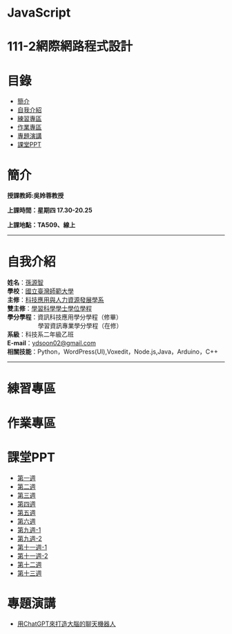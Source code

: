 # JavaScript
# 111-2網際網路程式設計
# 目錄
+ [簡介](https://github.com/yuancc12/JavaScript/blob/main/README.md#%E7%B0%A1%E4%BB%8B)
+ [自我介紹](https://github.com/yuancc12/JavaScript/blob/main/README.md#%E8%87%AA%E6%88%91%E4%BB%8B%E7%B4%B9)
+ [練習專區](https://github.com/yuancc12/JavaScript/blob/main/README.md#%E7%B7%B4%E7%BF%92%E5%B0%88%E5%8D%80)
+ [作業專區](https://github.com/yuancc12/JavaScript/blob/main/README.md#%E4%BD%9C%E6%A5%AD%E5%B0%88%E5%8D%80)
+ [專題演講](https://github.com/yuancc12/JavaScript/blob/main/README.md#%E5%B0%88%E9%A1%8C%E6%BC%94%E8%AC%9B)
+ [課堂PPT](https://github.com/yuancc12/JavaScript/blob/main/README.md#%E8%AA%B2%E5%A0%82ppt)

# 簡介
**授課教師:吳姈蓉教授**

**上課時間：星期四 17.30-20.25**

**上課地點：TA509、線上**
***
# 自我介紹
**姓名**：[孫源智](https://yuancc12.github.io/web/mypages/)\
**學校**：[國立臺灣師範大學](https://www.ntnu.edu.tw/)\
**主修**：[科技應用與人力資源發展學系](https://www.tahrd.ntnu.edu.tw/)\
**雙主修**：[學習科學學士學位學程](https://www.upls.ntnu.edu.tw/)\
**學分學程**：資訊科技應用學分學程（修畢）\
&nbsp;&nbsp;&nbsp;&nbsp;&nbsp;&nbsp;&nbsp;&nbsp;&nbsp;&nbsp;&nbsp;&nbsp;&nbsp;&nbsp;&nbsp;&nbsp; &nbsp;學習資訊專業學分學程（在修）\
**系級**：科技系二年級乙班\
**E-mail**：ydsoon02@gmail.com\
**相關技能**：Python，WordPress(UI),Voxedit，Node.js,Java，Arduino，C++
***
# 練習專區
# 作業專區
# 課堂PPT
+ [第一週](https://drive.google.com/file/d/1AcQb6B5haIx9KFqYj95gn1oaYbcbcIop/view)
+ [第二週](https://drive.google.com/file/d/1SpT2jlj6x0iEFZPaeY2S0OD9iEF34ON6/view)
+ [第三週](https://drive.google.com/file/d/1VE9A_zQmDiM29numNkj7Z_24O_7lYlc5/view)
+ [第四週](https://drive.google.com/file/d/1Nc5jfRxi-e1DWS1zIDjgc6kQgevKOufk/view)
+ [第五週](https://drive.google.com/file/d/1eM8UrlntVWu5Ne8DKvaNCRX8noy8C9Fg/view)
+ [第六週](https://drive.google.com/drive/folders/1ofyqEJJ-7r7qKxVl-gsWckpb4z5vVyZ2)
+ [第九週-1](https://docs.google.com/presentation/d/1fPw0uZqjnYeh7YIxwmUZBC4n64n2IJ2R/edit?usp=share_link&ouid=104859686814942849803&rtpof=true&sd=true)
+ [第九週-2](https://docs.google.com/presentation/d/13nkRNCL-lSWjZUqaV3ey-rAma9drDyAw/edit?usp=share_link&ouid=104859686814942849803&rtpof=true&sd=true)
+ [第十一週-1](https://docs.google.com/presentation/d/12LcxOzlWZnnFlxVpfcYdo8uwJpjkDHZt/edit?usp=share_link&ouid=104859686814942849803&rtpof=true&sd=true)
+ [第十一週-2](https://docs.google.com/presentation/d/1F45CZQw3dErYw_5gv3UFqwV5lnt5ngIH/edit?usp=share_link&ouid=104859686814942849803&rtpof=true&sd=true)
+ [第十二週](https://docs.google.com/presentation/d/1LQ89VwrkuCUzQ_9hXqyJxXUVn9iwcUiL/edit#slide=id.p1)
+ [第十三週](https://moodle3.ntnu.edu.tw/pluginfile.php/1029293/mod_resource/content/1/Webduino_update.pdf)
# 專題演講
+ [用ChatGPT來打造大腦的聊天機器人](https://docs.google.com/presentation/d/1RPQ2s77Z4AcE3mKg6_cGm3IuaitjpeXJLJkuOqROJDw/edit#slide=id.g1cac831260d_0_17)
